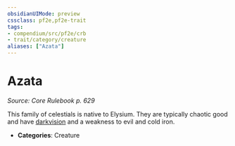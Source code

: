 ```yaml
---
obsidianUIMode: preview
cssclass: pf2e,pf2e-trait
tags:
- compendium/src/pf2e/crb
- trait/category/creature
aliases: ["Azata"]
---
```

# Azata  
*Source: Core Rulebook p. 629*  

This family of celestials is native to Elysium. They are typically chaotic good and have [darkvision](Reference/Rules/Abilities/darkvision.md) and a weakness to evil and cold iron.

- **Categories**: Creature